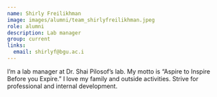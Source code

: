 ```yaml
---
name: Shirly Freilikhman
image: images/alumni/team_shirlyfreilikhman.jpeg
role: alumni
description: Lab manager
group: current
links:
  email: shirlyf@bgu.ac.i
---
```


I’m a lab manager at Dr. Shai Pilosof’s lab.
My motto is “Aspire to Inspire Before you Expire.” I love my family and outside activities. Strive for professional and internal development.

